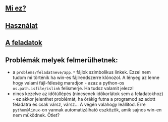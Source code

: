 ## [Mi ez?](doc/wtfit.md)
## [Használat](doc/usage.md)
## [A feladatok](problems/README.md)

## Problémák melyek felmerülhetnek:
* a ```problems/feladatneve/app.*``` fájlok szimbolikus linkek. Ezzel nem tudom mi történik ha 
win-es fájlrendszerre klónozol. A lényeg az lenne hogy valami fájl-féleség maradjon - azaz 
a python-os ```os.path.isfile/islink``` felismerje. Ha tudsz valamit jelezz!
* nincs kezelve az időtúllépés (nincsenek időkorlátok sem a feladatokhoz) - ez akkor jelenthet 
  problémát, ha órákig futna a programod az adott feladatra és csak vársz, vársz... A
  végén valahogy leállítod. Erre ```python@linux```-on vannak automatizálható eszközök, amik 
  sajnos win-en nem működnek. Ötlet?
